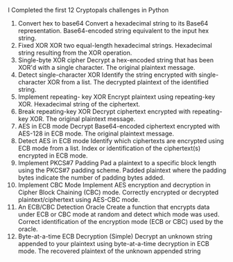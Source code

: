 I Completed the first 12 Cryptopals challenges in Python


1. Convert hex to base64 Convert a hexadecimal string to its Base64 representation. Base64-encoded string equivalent to the input hex
string.
2. Fixed XOR XOR two equal-length hexadecimal strings. Hexadecimal string resulting from the XOR operation.
3. Single-byte XOR cipher Decrypt a hex-encoded string that has been XOR'd with a
single character. The original plaintext message.
4. Detect single-character
XOR
Identify the string encrypted with single-character XOR from
a list. The decrypted plaintext of the identified string.
5. Implement repeating-
key XOR Encrypt plaintext using repeating-key XOR. Hexadecimal string of the ciphertext.
6. Break repeating-key XOR Decrypt ciphertext encrypted with repeating-key XOR. The original plaintext message.
7. AES in ECB mode Decrypt Base64-encoded ciphertext encrypted with AES-128
in ECB mode. The original plaintext message.
8. Detect AES in ECB mode Identify which ciphertexts are encrypted using ECB mode
from a list.
Index or identification of the ciphertext(s) encrypted
in ECB mode.
9. Implement PKCS#7
Padding
Pad a plaintext to a specific block length using the PKCS#7
padding scheme.
Padded plaintext where the padding
bytes indicate the number of padding
bytes added.
10. Implement CBC
Mode
Implement AES encryption and decryption in Cipher Block
Chaining (CBC) mode.
Correctly encrypted or decrypted
plaintext/ciphertext using AES-CBC
mode.
11. An ECB/CBC
Detection Oracle
Create a function that encrypts data under ECB or CBC mode at
random and detect which mode was used.
Correct identification of the encryption
mode (ECB or CBC) used by the oracle.
12. Byte-at-a-time ECB
Decryption (Simple)
Decrypt an unknown string appended to your plaintext using
byte-at-a-time decryption in ECB mode.
The recovered plaintext of the unknown
appended string

